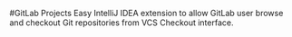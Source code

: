 #GitLab Projects
Easy IntelliJ IDEA extension to allow GitLab user browse and checkout Git repositories from VCS Checkout interface.